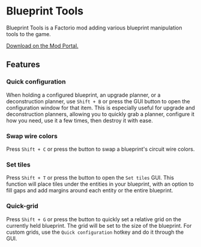 # Blueprint Tools

Blueprint Tools is a Factorio mod adding various blueprint manipulation tools to the game.

[Download on the Mod Portal.](https://mods.factorio.com/mod/BlueprintTools)

## Features

### Quick configuration

When holding a configured blueprint, an upgrade planner, or a deconstruction planner, use `Shift + B` or press the GUI button to open the configuration window for that item. This is especially useful for upgrade and deconstruction planners, allowing you to quickly grab a planner, configure it how you need, use it a few times, then destroy it with ease.

### Swap wire colors

Press `Shift + C` or press the button to swap a blueprint's circuit wire colors.

### Set tiles

Press `Shift + T` or press the button to open the `Set tiles` GUI. This function will place tiles under the entities in your blueprint, with an option to fill gaps and add margins around each entity or the entire blueprint.

### Quick-grid

Press `Shift + G` or press the button to quickly set a relative grid on the currently held blueprint. The grid will be set to the size of the blueprint. For custom grids, use the `Quick configuration` hotkey and do it through the GUI.